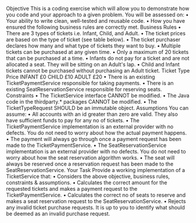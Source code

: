 Objective
This is a coding exercise which will allow you to demonstrate how you code and your approach to a given problem.
You will be assessed on:
•	Your ability to write clean, well-tested and reusable code.
•	How you have ensured the following business rules are correctly met.
Business Rules
•	There are 3 types of tickets i.e. Infant, Child, and Adult.
•	The ticket prices are based on the type of ticket (see table below).
•	The ticket purchaser declares how many and what type of tickets they want to buy.
•	Multiple tickets can be purchased at any given time.
•	Only a maximum of 20 tickets that can be purchased at a time.
•	Infants do not pay for a ticket and are not allocated a seat. They will be sitting on an Adult's lap.
•	Child and Infant tickets cannot be purchased without purchasing an Adult ticket.
Ticket Type	Price
INFANT	£0
CHILD	£10
ADULT	£20
       •     There is an existing TicketPaymentService responsible for taking payments.
•	There is an existing SeatReservationService responsible for reserving seats.
Constraints
•	The TicketService interface CANNOT be modified.
•	The Java code in the thirdparty.* packages CANNOT be modified.
•	The TicketTypeRequest SHOULD be an immutable object.
Assumptions
You can assume:
•	All accounts with an id greater than zero are valid. They also have sufficient funds to pay for any no of tickets.
•	The TicketPaymentService implementation is an external provider with no defects. You do not need to worry about how the actual payment happens.
•	The payment will always go through once a payment request has been made to the TicketPaymentService.
•	The SeatReservationService implementation is an external provider with no defects. You do not need to worry about how the seat reservation algorithm works.
•	The seat will always be reserved once a reservation request has been made to the SeatReservationService.
Your Task
Provide a working implementation of a TicketService that:
•	Considers the above objective, business rules, constraints & assumptions.
•	Calculates the correct amount for the requested tickets and makes a payment request to the TicketPaymentService.
•	Calculates the correct no of seats to reserve and makes a seat reservation request to the SeatReservationService.
•	Rejects any invalid ticket purchase requests. It is up to you to identify what should be deemed as an invalid purchase request.

